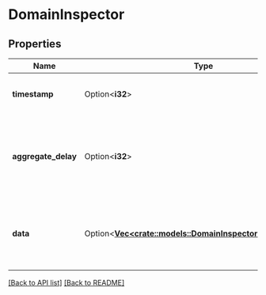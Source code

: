 # DomainInspector

## Properties

Name | Type | Description | Notes
------------ | ------------- | ------------- | -------------
**timestamp** | Option<**i32**> | Value to use for subsequent requests. | 
**aggregate_delay** | Option<**i32**> | Offset of entry timestamps from the current time due to processing time. | 
**data** | Option<[**Vec&lt;crate::models::DomainInspectorRealtimeEntry&gt;**](DomainInspectorRealtimeEntry.md)> | A list of report [entries](#entry-data-model), each representing one second of time. | 

[[Back to API list]](../README.md#documentation-for-api-endpoints) [[Back to README]](../README.md)


